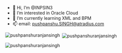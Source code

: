 - 👋 Hi, I’m @INPSIN3
- 👀 I’m interested in Oracle Cloud
- 🌱 I’m currently learning XML and BPM
- 📫 email: pushpanshu.SINGH@atradius.com

<p><img align="left" src="https://github-readme-stats.vercel.app/api/top-langs?username=pushpanshuranjansingh&show_icons=true&locale=en&layout=compact" alt="pushpanshuranjansingh" /></p>

<p>&nbsp;<img align="center" src="https://github-readme-stats.vercel.app/api?username=pushpanshuranjansingh&show_icons=true&locale=en" alt="pushpanshuranjansingh" /></p>

<p><img align="center" src="https://github-readme-streak-stats.herokuapp.com/?user=pushpanshuranjansingh&" alt="pushpanshuranjansingh" /></p>
